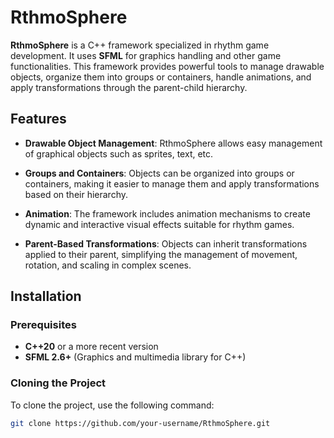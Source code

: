 # RthmoSphere

**RthmoSphere** is a C++ framework specialized in rhythm game development. It uses **SFML** for graphics handling and other game functionalities. This framework provides powerful tools to manage drawable objects, organize them into groups or containers, handle animations, and apply transformations through the parent-child hierarchy.

## Features

- **Drawable Object Management**: RthmoSphere allows easy management of graphical objects such as sprites, text, etc.

- **Groups and Containers**: Objects can be organized into groups or containers, making it easier to manage them and apply transformations based on their hierarchy.

- **Animation**: The framework includes animation mechanisms to create dynamic and interactive visual effects suitable for rhythm games.

- **Parent-Based Transformations**: Objects can inherit transformations applied to their parent, simplifying the management of movement, rotation, and scaling in complex scenes.

## Installation

### Prerequisites

- **C++20** or a more recent version  
- **SFML 2.6+** (Graphics and multimedia library for C++)

### Cloning the Project

To clone the project, use the following command:

```bash
git clone https://github.com/your-username/RthmoSphere.git
